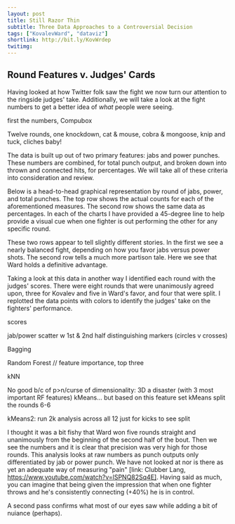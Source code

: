 ```yaml
---
layout: post
title: Still Razor Thin
subtitle: Three Data Approaches to a Controversial Decision
tags: ["KovalevWard", "dataviz"]
shortlink: http://bit.ly/KovWrdep
twitimg: 
---
```


## Round Features v. Judges' Cards

Having looked at how Twitter folk saw the fight we now turn our attention to the ringside judges' take. Additionally, we will take a look at the fight numbers to get a better idea of _what_ people were seeing.

first the numbers, Compubox

Twelve rounds, one knockdown, cat & mouse, cobra & mongoose, knip and tuck, cliches baby!

The data is built up out of two primary features: jabs and power punches. These numbers are combined, for total punch output, and broken down into thrown and connected hits, for percentages. We will take all of these criteria into consideration and review.

Below is a head-to-head graphical representation by round of jabs, power, and total punches. The top row shows the actual counts for each of the aforementioned measures. The second row shows the same data as percentages. In each of the charts I have provided a 45-degree line to help provide a visual cue when one fighter is out performing the other for any specific round.

These two rows appear to tell slightly different stories. In the first we see a nearly balanced fight, depending on how you favor jabs versus power shots. The second row tells a much more partison tale. Here we see that Ward holds a definitive advantage.

Taking a look at this data in another way I identified each round with the judges' scores. There were eight rounds that were unanimously agreed upon, three for Kovalev and five in Ward's favor, and four that were split. I replotted the data points with colors to identify the judges' take on the fighters' performance.



scores

jab/power scatter w 1st & 2nd half distinguishing markers (circles v crosses)

Bagging

Random Forest // feature importance, top three

kNN

No good b/c of p>n/curse of dimensionality: 3D a disaster (with 3 most important RF features) kMeans... but based on this feature set kMeans split the rounds 6-6

kMeans2: run 2k analysis across all 12 just for kicks to see split 

I thought it was a bit fishy that Ward won five rounds straight and unanimously from the beginning of the second half of the bout. Then we see the numbers and it is clear that precision was very high for those rounds. This analysis looks at raw numbers as punch outputs only differentiated by jab or power punch. We have not looked at nor is there as yet an adequate way of measuring "pain" [link: Clubber Lang, https://www.youtube.com/watch?v=lSPNQ82Sq4E]. Having said as much, you can imagine that being given the impression that when one fighter throws and he's consistently connecting (+40%) he is in control.

A second pass confirms what most of our eyes saw while adding a bit of nuiance (perhaps).



